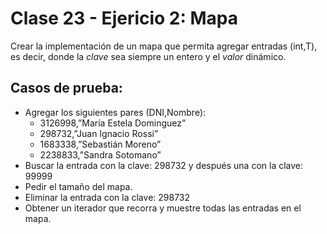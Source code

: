 # Clase 23 - Ejericio 2: Mapa
Crear la implementación de un mapa que permita agregar entradas (int,T), es decir, donde la _clave_ sea siempre un entero y el _valor_ dinámico.

## Casos de prueba:
- Agregar los siguientes pares (DNI,Nombre):
  - 3126998,”María Estela Dominguez”
  - 298732,”Juan Ignacio Rossi”
  - 1683338,”Sebastián Moreno”
  - 2238833,”Sandra Sotomano”
- Buscar la entrada con la clave: 298732 y después una con la clave: 99999
- Pedir el tamaño del mapa.
- Eliminar la entrada con la clave: 298732
- Obtener un iterador que recorra y muestre todas las entradas en el mapa.